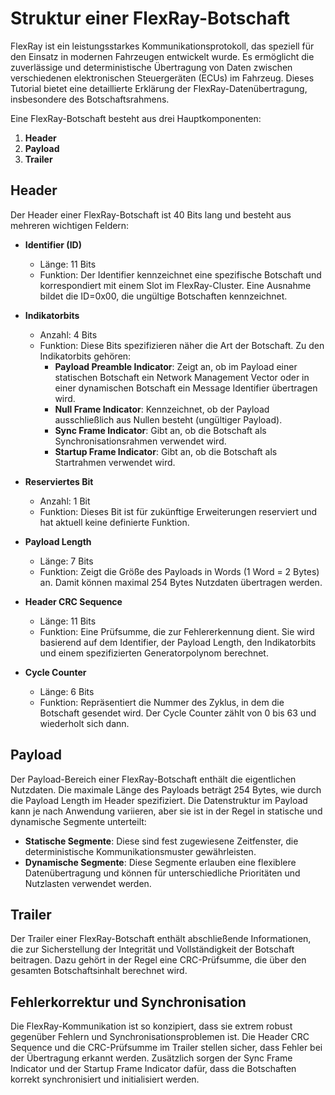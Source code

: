 # Struktur einer FlexRay-Botschaft

FlexRay ist ein leistungsstarkes Kommunikationsprotokoll, das speziell für den Einsatz in modernen Fahrzeugen entwickelt wurde. Es ermöglicht die zuverlässige und deterministische Übertragung von Daten zwischen verschiedenen elektronischen Steuergeräten (ECUs) im Fahrzeug. Dieses Tutorial bietet eine detaillierte Erklärung der FlexRay-Datenübertragung, insbesondere des Botschaftsrahmens.

Eine FlexRay-Botschaft besteht aus drei Hauptkomponenten:

1. **Header**
2. **Payload**
3. **Trailer**

##  Header

Der Header einer FlexRay-Botschaft ist 40 Bits lang und besteht aus mehreren wichtigen Feldern:

- **Identifier (ID)**

  - Länge: 11 Bits
  - Funktion: Der Identifier kennzeichnet eine spezifische Botschaft und korrespondiert mit einem Slot im FlexRay-Cluster. Eine Ausnahme bildet die ID=0x00, die ungültige Botschaften kennzeichnet.
- **Indikatorbits**

  - Anzahl: 4 Bits
  - Funktion: Diese Bits spezifizieren näher die Art der Botschaft. Zu den Indikatorbits gehören:
    - **Payload Preamble Indicator**: Zeigt an, ob im Payload einer statischen Botschaft ein Network Management Vector oder in einer dynamischen Botschaft ein Message Identifier übertragen wird.
    - **Null Frame Indicator**: Kennzeichnet, ob der Payload ausschließlich aus Nullen besteht (ungültiger Payload).
    - **Sync Frame Indicator**: Gibt an, ob die Botschaft als Synchronisationsrahmen verwendet wird.
    - **Startup Frame Indicator**: Gibt an, ob die Botschaft als Startrahmen verwendet wird.
- **Reserviertes Bit**

  - Anzahl: 1 Bit
  - Funktion: Dieses Bit ist für zukünftige Erweiterungen reserviert und hat aktuell keine definierte Funktion.
- **Payload Length**

  - Länge: 7 Bits
  - Funktion: Zeigt die Größe des Payloads in Words (1 Word = 2 Bytes) an. Damit können maximal 254 Bytes Nutzdaten übertragen werden.
- **Header CRC Sequence**

  - Länge: 11 Bits
  - Funktion: Eine Prüfsumme, die zur Fehlererkennung dient. Sie wird basierend auf dem Identifier, der Payload Length, den Indikatorbits und einem spezifizierten Generatorpolynom berechnet.
- **Cycle Counter**

  - Länge: 6 Bits
  - Funktion: Repräsentiert die Nummer des Zyklus, in dem die Botschaft gesendet wird. Der Cycle Counter zählt von 0 bis 63 und wiederholt sich dann.

##  Payload

Der Payload-Bereich einer FlexRay-Botschaft enthält die eigentlichen Nutzdaten. Die maximale Länge des Payloads beträgt 254 Bytes, wie durch die Payload Length im Header spezifiziert. Die Datenstruktur im Payload kann je nach Anwendung variieren, aber sie ist in der Regel in statische und dynamische Segmente unterteilt:

- **Statische Segmente**: Diese sind fest zugewiesene Zeitfenster, die deterministische Kommunikationsmuster gewährleisten.
- **Dynamische Segmente**: Diese Segmente erlauben eine flexiblere Datenübertragung und können für unterschiedliche Prioritäten und Nutzlasten verwendet werden.

##  Trailer

Der Trailer einer FlexRay-Botschaft enthält abschließende Informationen, die zur Sicherstellung der Integrität und Vollständigkeit der Botschaft beitragen. Dazu gehört in der Regel eine CRC-Prüfsumme, die über den gesamten Botschaftsinhalt berechnet wird.

## Fehlerkorrektur und Synchronisation

Die FlexRay-Kommunikation ist so konzipiert, dass sie extrem robust gegenüber Fehlern und Synchronisationsproblemen ist. Die Header CRC Sequence und die CRC-Prüfsumme im Trailer stellen sicher, dass Fehler bei der Übertragung erkannt werden. Zusätzlich sorgen der Sync Frame Indicator und der Startup Frame Indicator dafür, dass die Botschaften korrekt synchronisiert und initialisiert werden.
